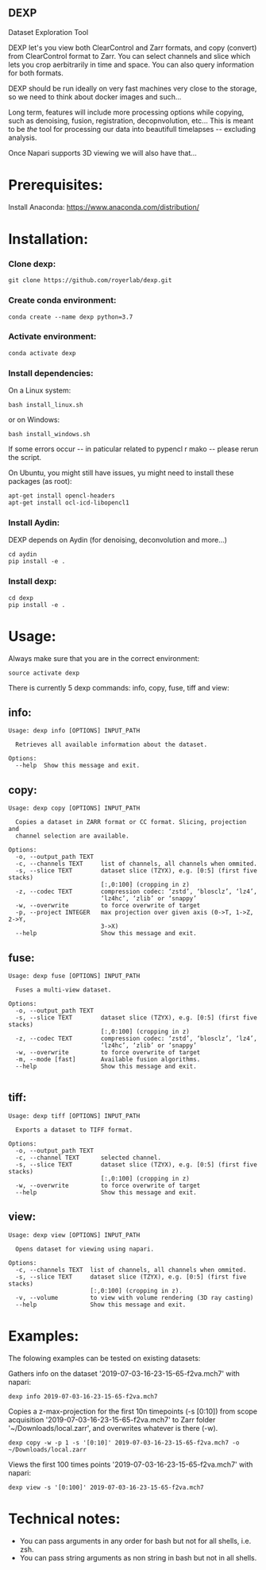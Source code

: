 
## DEXP
Dataset Exploration Tool


DEXP let's you view both ClearControl and Zarr formats, and copy (convert) from ClearControl format
to Zarr. You can select channels and slice which lets you crop aerbitrarily in time and space.
You can also query information for both formats. 

DEXP should be run ideally on very fast machines very close to the storage,
so we need to think about docker images and such...

Long term, features will include more processing options while copying, such as denoising, fusion,
registration, decopnvolution, etc... 
This is meant to be _the_ tool for processing our data into beautifull timelapses -- excluding analysis.

Once Napari supports 3D viewing we will also have that...

# Prerequisites:

Install Anaconda:
https://www.anaconda.com/distribution/

# Installation:

### Clone dexp:
```
git clone https://github.com/royerlab/dexp.git
```

### Create conda environment:
```
conda create --name dexp python=3.7 
```

### Activate environment:
```
conda activate dexp
```

### Install dependencies:

On a Linux system:
```
bash install_linux.sh
```
or on Windows:
```
bash install_windows.sh
```

If some errors occur -- in paticular related to pypencl r mako -- please rerun the script.

On Ubuntu, you might still have issues, yu might need to install these packages (as root):
```
apt-get install opencl-headers
apt-get install ocl-icd-libopencl1
```
### Install Aydin:

DEXP depends on Aydin (for denoising, deconvolution and more...)
```
cd aydin
pip install -e .
```

### Install dexp:
```
cd dexp
pip install -e .
```

# Usage:

Always make sure that you are in the correct environment:
```
source activate dexp
```

There is currently 5 dexp commands: info, copy, fuse, tiff and view:

## info:
```
Usage: dexp info [OPTIONS] INPUT_PATH

  Retrieves all available information about the dataset.

Options:
  --help  Show this message and exit.

```

## copy:
```
Usage: dexp copy [OPTIONS] INPUT_PATH

  Copies a dataset in ZARR format or CC format. Slicing, projection and
  channel selection are available.

Options:
  -o, --output_path TEXT
  -c, --channels TEXT     list of channels, all channels when ommited.
  -s, --slice TEXT        dataset slice (TZYX), e.g. [0:5] (first five stacks)
                          [:,0:100] (cropping in z)
  -z, --codec TEXT        compression codec: ‘zstd’, ‘blosclz’, ‘lz4’,
                          ‘lz4hc’, ‘zlib’ or ‘snappy’
  -w, --overwrite         to force overwrite of target
  -p, --project INTEGER   max projection over given axis (0->T, 1->Z, 2->Y,
                          3->X)
  --help                  Show this message and exit.

```

## fuse:
```
Usage: dexp fuse [OPTIONS] INPUT_PATH

  Fuses a multi-view dataset.

Options:
  -o, --output_path TEXT
  -s, --slice TEXT        dataset slice (TZYX), e.g. [0:5] (first five stacks)
                          [:,0:100] (cropping in z)
  -z, --codec TEXT        compression codec: ‘zstd’, ‘blosclz’, ‘lz4’,
                          ‘lz4hc’, ‘zlib’ or ‘snappy’
  -w, --overwrite         to force overwrite of target
  -m, --mode [fast]       Available fusion algorithms.
  --help                  Show this message and exit.


```

## tiff:
```
Usage: dexp tiff [OPTIONS] INPUT_PATH

  Exports a dataset to TIFF format.

Options:
  -o, --output_path TEXT
  -c, --channel TEXT      selected channel.
  -s, --slice TEXT        dataset slice (TZYX), e.g. [0:5] (first five stacks)
                          [:,0:100] (cropping in z)
  -w, --overwrite         to force overwrite of target
  --help                  Show this message and exit.

```

## view:
```
Usage: dexp view [OPTIONS] INPUT_PATH

  Opens dataset for viewing using napari.

Options:
  -c, --channels TEXT  list of channels, all channels when ommited.
  -s, --slice TEXT     dataset slice (TZYX), e.g. [0:5] (first five stacks)
                       [:,0:100] (cropping in z).
  -v, --volume         to view with volume rendering (3D ray casting)
  --help               Show this message and exit.
```


# Examples:

The folowing examples can be tested on existing datasets:

Gathers info on the dataset '2019-07-03-16-23-15-65-f2va.mch7' with napari: 
```
dexp info 2019-07-03-16-23-15-65-f2va.mch7
```

Copies a z-max-projection for the first 10n timepoints (-s [0:10]) from scope acquisition '2019-07-03-16-23-15-65-f2va.mch7' to Zarr folder '~/Downloads/local.zarr', and overwrites whatever is there (-w). 
```
dexp copy -w -p 1 -s '[0:10]' 2019-07-03-16-23-15-65-f2va.mch7 -o ~/Downloads/local.zarr
```

Views the first 100 times points '2019-07-03-16-23-15-65-f2va.mch7' with napari: 
```
dexp view -s '[0:100]' 2019-07-03-16-23-15-65-f2va.mch7
```

# Technical notes:

- You can pass arguments in any order for bash but not for all shells, i.e. zsh.
- You can pass string arguments as non string in bash but not in all shells.

